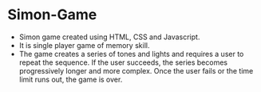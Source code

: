 # Simon-Game
<ul>
<li>
  Simon game created using HTML, CSS and Javascript.
</li>
 <li>
   It is single player game of memory skill.
 </li>
 <li>
    The game creates a series of tones and lights and requires a user to repeat the sequence. If the user succeeds, the series becomes progressively longer and more complex. Once     the user fails or the time limit runs out, the game is over.
 </li>
 </ul>

